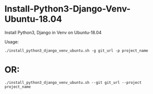 # Install-Python3-Django-Venv-Ubuntu-18.04
Install Python3, Django in Venv on Ubuntu-18.04

Usage:

`./install_python3_django_venv_ubuntu.sh -g git_url -p project_name`

# OR:

`./install_python3_django_venv_ubuntu.sh --git git_url --project project_name`


